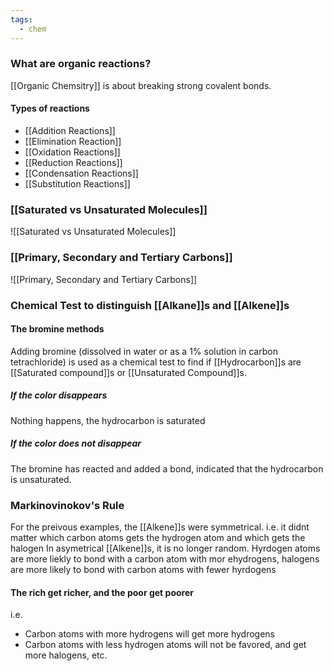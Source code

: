 ```yaml
---
tags:
  - chem
---
```

### What are organic reactions?
[[Organic Chemsitry]] is about breaking strong covalent bonds. 
#### Types of reactions
- [[Addition Reactions]]
- [[Elimination Reaction]]
- [[Oxidation Reactions]]
- [[Reduction Reactions]]
- [[Condensation Reactions]]
- [[Substitution Reactions]]
### [[Saturated vs Unsaturated Molecules]]
![[Saturated vs Unsaturated Molecules]]

### [[Primary, Secondary and Tertiary Carbons]]
![[Primary, Secondary and Tertiary Carbons]]
### Chemical Test to distinguish [[Alkane]]s and [[Alkene]]s
#### The bromine methods
Adding bromine (dissolved in water or as a $1\%$ solution in carbon tetrachloride) is used as a chemical test to find if [[Hydrocarbon]]s are [[Saturated compound]]s or [[Unsaturated Compound]]s.  

##### If the color disappears
Nothing happens, the hydrocarbon is saturated

##### If the color does not disappear 
The bromine has reacted and added a bond, indicated that the hydrocarbon is unsaturated. 

### Markinovinokov's Rule
For the preivous examples, the [[Alkene]]s were symmetrical.
	i.e. it didnt matter which carbon atoms gets the hydrogen atom and which gets the halogen
In asymetrical [[Alkene]]s, it is no longer random. 
	Hyrdogen atoms are more liekly to bond with a carbon atom with mor ehydrogens, halogens are more likely to bond with carbon atoms with fewer hyrdogens

#### The rich get richer, and the poor get poorer
i.e. 
- Carbon atoms with more hydrogens will get more hydrogens
- Carbon atoms with less hydrogen atoms will not be favored, and get more halogens, etc. 